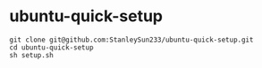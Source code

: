 # ubuntu-quick-setup

```shell
git clone git@github.com:StanleySun233/ubuntu-quick-setup.git
cd ubuntu-quick-setup
sh setup.sh
```
